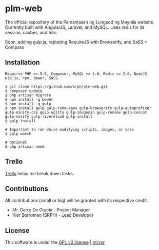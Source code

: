 plm-web
======

The official repository of the Pamantasan ng Lungsod ng Maynila website. Currently built with AngularJS, Laravel, and MySQL. Uses redis for its session, caches, and hits.

Soon, adding gulp.js, replacing RequireJS with Browserify, and SaSS + Compass

## Installation ##

	Requires PHP >= 5.5, Composer, MySQL >= 5.6, Redis >= 2.6, NodeJS, ulp.js, npm, Bower, SaSS.

	$ git clone https://github.com/srph/plm-web.git
	$ composer update
	$ php artisan migrate
	$ npm install -g bower
	$ npm install -g gulp
	$ npm install gulp gulp-ruby-sass gulp-browserify gulp-autoprefixer gulp-minify-css gulp-uglify gulp-imagemin gulp-rename gulp-concat gulp-notify gulp-livereload gulp-install
	$ gulp install

	# Important to run while modifying scripts, images, or sass
	$ gulp watch
	
	# Optional
	$ php artisan seed
	
## Trello ##

[Trello](https://trello.com/b/k1vqoXPB/plm-web) helps *me* break down tasks.

## Contributions ##

All contributions (small or big) will be granted with its respective credit.

- Mr. Garry De Gracia - Project Manager
- Kier Borromeo (SRPH) - Lead Developer

## License ##

This software is under the [GPL v3 license](https://github.com/srph/plm-web/blob/master/LICENSE) | [mirror](http://choosealicense.com/licenses/gpl-v3/)
